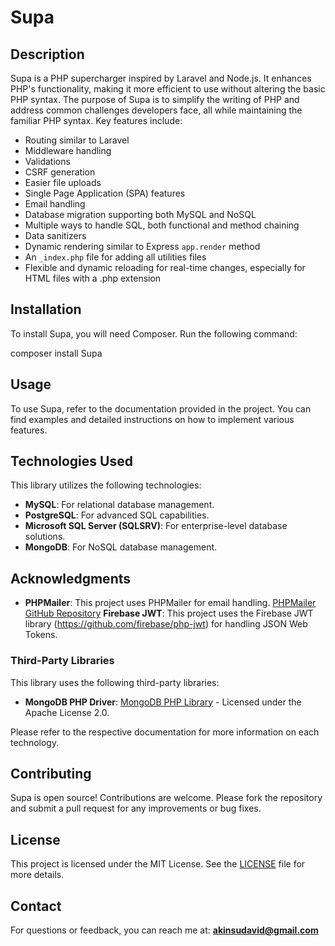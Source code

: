 # Supa

## Description
Supa is a PHP supercharger inspired by Laravel and Node.js. It enhances PHP's functionality, making it more efficient to use without altering the basic PHP syntax. The purpose of Supa is to simplify the writing of PHP and address common challenges developers face, all while maintaining the familiar PHP syntax. Key features include:

- Routing similar to Laravel
- Middleware handling
- Validations
- CSRF generation
- Easier file uploads
- Single Page Application (SPA) features
- Email handling
- Database migration supporting both MySQL and NoSQL
- Multiple ways to handle SQL, both functional and method chaining
- Data sanitizers
- Dynamic rendering similar to Express `app.render` method
- An `_index.php` file for adding all utilities files
- Flexible and dynamic reloading for real-time changes, especially for HTML files with a .php extension

## Installation
To install Supa, you will need Composer. Run the following command:

composer install Supa


## Usage
To use Supa, refer to the documentation provided in the project. You can find examples and detailed instructions on how to implement various features.


## Technologies Used

This library utilizes the following technologies:

- **MySQL**: For relational database management.
- **PostgreSQL**: For advanced SQL capabilities.
- **Microsoft SQL Server (SQLSRV)**: For enterprise-level database solutions.
- **MongoDB**: For NoSQL database management.



## Acknowledgments
- **PHPMailer**: This project uses PHPMailer for email handling. [PHPMailer GitHub Repository](https://github.com/PHPMailer/PHPMailer)
  **Firebase JWT**: This project uses the Firebase JWT library (https://github.com/firebase/php-jwt) for handling JSON Web Tokens.
  
### Third-Party Libraries

This library uses the following third-party libraries:

- **MongoDB PHP Driver**: [MongoDB PHP Library](https://github.com/mongodb/mongo-php-library) - Licensed under the Apache License 2.0.


Please refer to the respective documentation for more information on each technology.



## Contributing
Supa is open source! Contributions are welcome. Please fork the repository and submit a pull request for any improvements or bug fixes.

## License
This project is licensed under the MIT License. See the [LICENSE](LICENSE) file for more details.

## Contact
For questions or feedback, you can reach me at: **akinsudavid@gmail.com**
